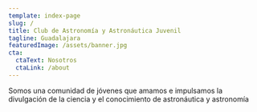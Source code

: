```yaml
---
template: index-page
slug: /
title: Club de Astronomía y Astronáutica Juvenil
tagline: Guadalajara
featuredImage: /assets/banner.jpg
cta:
  ctaText: Nosotros
  ctaLink: /about
---
```

Somos una comunidad de jóvenes que amamos e impulsamos la divulgación de la ciencia y el conocimiento de astronáutica y astronomía